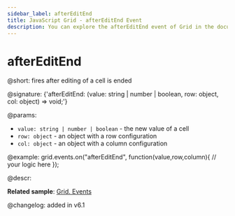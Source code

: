 ```yaml
---
sidebar_label: afterEditEnd
title: JavaScript Grid - afterEditEnd Event 
description: You can explore the afterEditEnd event of Grid in the documentation of the DHTMLX JavaScript UI library. Browse developer guides and API reference, try out code examples and live demos, and download a free 30-day evaluation version of DHTMLX Suite.
---
```


# afterEditEnd

@short: fires after editing of a cell is ended

@signature: {'afterEditEnd: (value: string | number | boolean, row: object, col: object) => void;'}

@params:
- `value: string | number | boolean` - the new value of a cell
- `row: object` - an object with a row configuration
- `col: object` - an object with a column configuration

@example:
grid.events.on("afterEditEnd", function(value,row,column){
    // your logic here
});

@descr:

**Related sample**: [Grid. Events](https://snippet.dhtmlx.com/9zeyp4ds)

@changelog: added in v6.1
